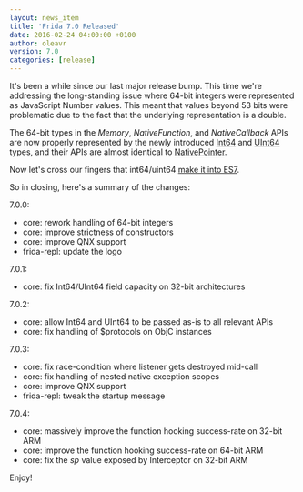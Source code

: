 ```yaml
---
layout: news_item
title: 'Frida 7.0 Released'
date: 2016-02-24 04:00:00 +0100
author: oleavr
version: 7.0
categories: [release]
---
```


It's been a while since our last major release bump. This time we're addressing
the long-standing issue where 64-bit integers were represented as JavaScript
Number values. This meant that values beyond 53 bits were problematic due to
the fact that the underlying representation is a double.

The 64-bit types in the *Memory*, *NativeFunction*, and *NativeCallback* APIs
are now properly represented by the newly introduced [Int64](/docs/javascript-api/#int64)
and [UInt64](/docs/javascript-api/#uint64) types, and their APIs are almost
identical to [NativePointer](/docs/javascript-api/#nativepointer).

Now let's cross our fingers that int64/uint64 [make it into ES7](https://twitter.com/BrendanEich/status/526826278377099264).

So in closing, here's a summary of the changes:

7.0.0:

- core: rework handling of 64-bit integers
- core: improve strictness of constructors
- core: improve QNX support
- frida-repl: update the logo

7.0.1:

- core: fix Int64/UInt64 field capacity on 32-bit architectures

7.0.2:

- core: allow Int64 and UInt64 to be passed as-is to all relevant APIs
- core: fix handling of $protocols on ObjC instances

7.0.3:

- core: fix race-condition where listener gets destroyed mid-call
- core: fix handling of nested native exception scopes
- core: improve QNX support
- frida-repl: tweak the startup message

7.0.4:

- core: massively improve the function hooking success-rate on 32-bit ARM
- core: improve the function hooking success-rate on 64-bit ARM
- core: fix the *sp* value exposed by Interceptor on 32-bit ARM

Enjoy!
